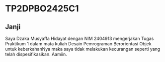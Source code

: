# TP2DPBO2425C1

## Janji 
Saya Dzaka Musyaffa Hidayat dengan NIM 2404913 mengerjakan Tugas Praktikum 1 dalam mata kuliah Desain Pemrograman Berorientasi Objek untuk keberkahanNya maka saya tidak melakukan kecurangan seperti yang telah dispesifikasikan. Aamiin.
